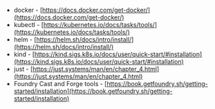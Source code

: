 <!--@include: ./_astria-rust-cli-install.md-->

- docker - [https://docs.docker.com/get-docker/](https://docs.docker.com/get-docker/)
- kubectl - [https://kubernetes.io/docs/tasks/tools/](https://kubernetes.io/docs/tasks/tools/)
- helm - [https://helm.sh/docs/intro/install/](https://helm.sh/docs/intro/install/)
- kind - [https://kind.sigs.k8s.io/docs/user/quick-start/#installation](https://kind.sigs.k8s.io/docs/user/quick-start/#installation)
- just - [https://just.systems/man/en/chapter_4.html](https://just.systems/man/en/chapter_4.html)
- Foundry Cast and Forge tools -
  [https://book.getfoundry.sh/getting-started/installation](https://book.getfoundry.sh/getting-started/installation)
